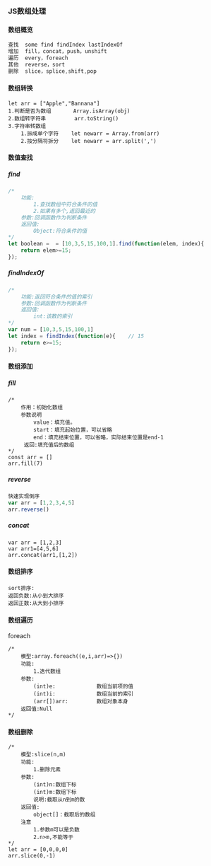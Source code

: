 ### JS数组处理

#### 数组概览

```js
查找	some find findIndex lastIndexOf
增加	fill，concat，push，unshift
遍历	every，foreach
其他  reverse，sort
删除	slice，splice,shift,pop
```



#### 数组转换

```
let arr = ["Apple","Bannana"]
1.判断是否为数组		Array.isArray(obj)
2.数组转字符串		 arr.toString()
3.字符串转数组		
	1.拆成单个字符	let newarr = Array.from(arr)
	2.按分隔符拆分	let newarr = arr.split(',')
```

#### 数值查找

##### find

```js
/* 
	功能:
		1.查找数组中符合条件的值
		2.如果有多个,返回最近的
	参数:回调函数作为判断条件
	返回值:
		Object:符合条件的值
*/
let boolean =  = [10,3,5,15,100,1].find(function(elem, index){    
    return elem>=15;
});

```

##### findIndexOf

```js
/* 
	功能:返回符合条件的值的索引
	参数:回调函数作为判断条件
	返回值:
		int:该数的索引
*/
var num = [10,3,5,15,100,1]
let index = findIndex(function(e){    // 15
    return e>=15;
});
```

#### 数组添加

##### fill

```JS
/*
    作用：初始化数组
    参数说明
        value：填充值。
        start：填充起始位置，可以省略
        end：填充结束位置，可以省略，实际结束位置是end-1
     返回:填充值后的数组
*/
const arr = []
arr.fill(7)
```

##### reverse

```js
快速实现倒序
var arr = [1,2,3,4,5]
arr.reverse()
```

##### concat

```JS
var arr = [1,2,3]
var arr1=[4,5,6]
arr.concat(arr1,[1,2])
```



#### 数组排序

```
sort排序:
返回负数:从小到大排序
返回正数:从大到小排序
```

#### 数组遍历

foreach

```JS
/* 
	模型:array.foreach((e,i,arr)=>{})
	功能:
		1.迭代数组
	参数:
		(int)e:				数组当前项的值
		(int)i:				数组当前的索引
		(arr[])arr:			数组对象本身
	返回值:Null
*/
```





#### 数组删除

```JS
/* 
	模型:slice(n,m)
	功能:
		1.删除元素
	参数:
		(int)n:数组下标
		(int)m:数组下标
		说明:截取从n到m的数
	返回值:
		object[]：截取后的数组
	注意
		1.参数m可以是负数
		2.n>m,不能等于
*/
let arr = [0,0,0,0]
arr.slice(0,-1)
```



